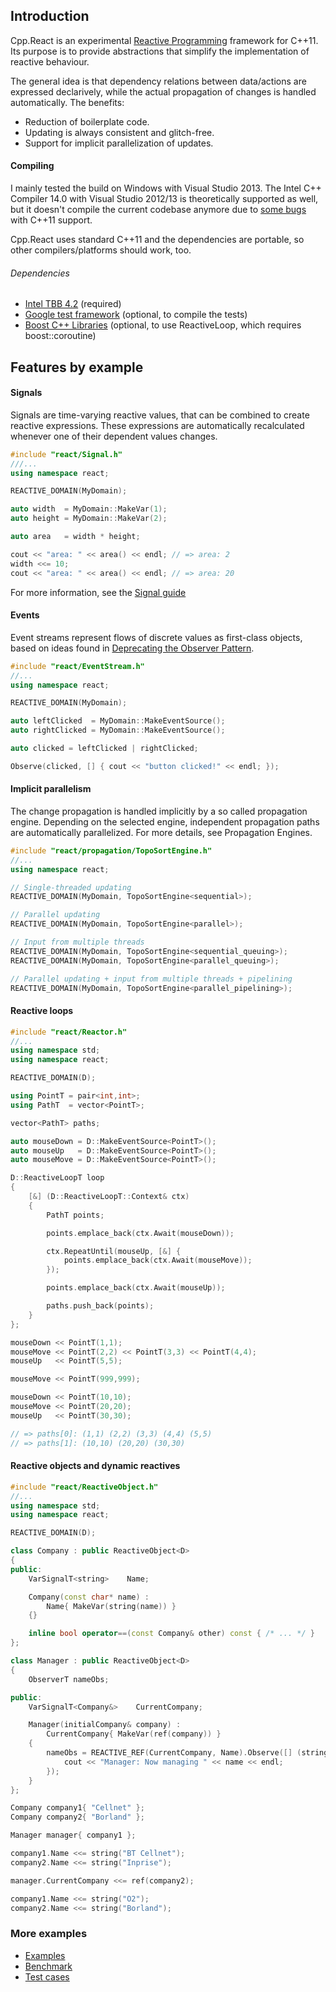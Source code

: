 ## Introduction

Cpp.React is an experimental [Reactive Programming](http://en.wikipedia.org/wiki/Reactive_programming) framework for C++11. Its purpose is to provide abstractions that simplify the implementation of reactive behaviour.

The general idea is that dependency relations between data/actions are expressed declarively, while the actual propagation of changes is handled automatically. The benefits:
* Reduction of boilerplate code.
* Updating is always consistent and glitch-free.
* Support for implicit parallelization of updates.

#### Compiling

I mainly tested the build on Windows with Visual Studio 2013.
The Intel C++ Compiler 14.0 with Visual Studio 2012/13 is theoretically supported as well, but it doesn't compile the current codebase anymore due to [some bugs]() with C++11 support.

Cpp.React uses standard C++11 and the dependencies are portable, so other compilers/platforms should work, too.

###### Dependencies
* [Intel TBB 4.2](https://www.threadingbuildingblocks.org/) (required)
* [Google test framework](https://code.google.com/p/googletest/) (optional, to compile the tests)
* [Boost C++ Libraries](http://www.boost.org/) (optional, to use ReactiveLoop, which requires boost::coroutine)

## Features by example

#### Signals

Signals are time-varying reactive values, that can be combined to create reactive expressions.
These expressions are automatically recalculated whenever one of their dependent values changes.

```C++
#include "react/Signal.h"
///...
using namespace react;

REACTIVE_DOMAIN(MyDomain);

auto width  = MyDomain::MakeVar(1);
auto height = MyDomain::MakeVar(2);

auto area   = width * height;

cout << "area: " << area() << endl; // => area: 2
width <<= 10;
cout << "area: " << area() << endl; // => area: 20
```

For more information, see the [Signal guide](SignalGuide)

#### Events

Event streams represent flows of discrete values as first-class objects, based on ideas found in [Deprecating the Observer Pattern](http://infoscience.epfl.ch/record/176887/files/DeprecatingObservers2012.pdf).

```C++
#include "react/EventStream.h"
//...
using namespace react;

REACTIVE_DOMAIN(MyDomain);

auto leftClicked  = MyDomain::MakeEventSource();
auto rightClicked = MyDomain::MakeEventSource();

auto clicked = leftClicked | rightClicked;

Observe(clicked, [] { cout << "button clicked!" << endl; });
```

#### Implicit parallelism

The change propagation is handled implicitly by a so called propagation engine.
Depending on the selected engine, independent propagation paths are automatically parallelized.
For more details, see Propagation Engines.

```C++
#include "react/propagation/TopoSortEngine.h"
//...
using namespace react;

// Single-threaded updating
REACTIVE_DOMAIN(MyDomain, TopoSortEngine<sequential>);

// Parallel updating
REACTIVE_DOMAIN(MyDomain, TopoSortEngine<parallel>);

// Input from multiple threads
REACTIVE_DOMAIN(MyDomain, TopoSortEngine<sequential_queuing>);
REACTIVE_DOMAIN(MyDomain, TopoSortEngine<parallel_queuing>);

// Parallel updating + input from multiple threads + pipelining
REACTIVE_DOMAIN(MyDomain, TopoSortEngine<parallel_pipelining>);
```

#### Reactive loops

```C++
#include "react/Reactor.h"
//...
using namespace std;
using namespace react;

REACTIVE_DOMAIN(D);

using PointT = pair<int,int>;
using PathT  = vector<PointT>;

vector<PathT> paths;

auto mouseDown = D::MakeEventSource<PointT>();
auto mouseUp   = D::MakeEventSource<PointT>();
auto mouseMove = D::MakeEventSource<PointT>();

D::ReactiveLoopT loop
{
	[&] (D::ReactiveLoopT::Context& ctx)
	{
		PathT points;

		points.emplace_back(ctx.Await(mouseDown));

		ctx.RepeatUntil(mouseUp, [&] {
			points.emplace_back(ctx.Await(mouseMove));
		});

		points.emplace_back(ctx.Await(mouseUp));

		paths.push_back(points);
	}
};

mouseDown << PointT(1,1);
mouseMove << PointT(2,2) << PointT(3,3) << PointT(4,4);
mouseUp   << PointT(5,5);

mouseMove << PointT(999,999);

mouseDown << PointT(10,10);
mouseMove << PointT(20,20);
mouseUp   << PointT(30,30);

// => paths[0]: (1,1) (2,2) (3,3) (4,4) (5,5)
// => paths[1]: (10,10) (20,20) (30,30)
```

#### Reactive objects and dynamic reactives

```C++
#include "react/ReactiveObject.h"
//...
using namespace std;
using namespace react;

REACTIVE_DOMAIN(D);

class Company : public ReactiveObject<D>
{
public:
    VarSignalT<string>    Name;

    Company(const char* name) :
        Name{ MakeVar(string(name)) }
    {}

    inline bool operator==(const Company& other) const { /* ... */ }
};

class Manager : public ReactiveObject<D>
{
    ObserverT nameObs;

public:
    VarSignalT<Company&>    CurrentCompany;

    Manager(initialCompany& company) :
        CurrentCompany{ MakeVar(ref(company)) }
    {
        nameObs = REACTIVE_REF(CurrentCompany, Name).Observe([] (string name) {
            cout << "Manager: Now managing " << name << endl;
        });
    }
};

Company company1{ "Cellnet" };
Company company2{ "Borland" };

Manager manager{ company1 };

company1.Name <<= string("BT Cellnet");
company2.Name <<= string("Inprise");

manager.CurrentCompany <<= ref(company2);

company1.Name <<= string("O2");
company2.Name <<= string("Borland");
```

### More examples

* [Examples](https://github.com/schlangster/cpp.react/blob/master/src/sandbox/Main.cpp)
* [Benchmark](https://github.com/schlangster/cpp.react/blob/master/src/benchmark/BenchmarkLifeSim.h)
* [Test cases](https://github.com/schlangster/cpp.react/tree/master/src/test)
